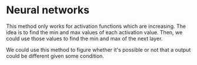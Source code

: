 # Neural networks

This method only works for activation functions which
are increasing. The idea is to find the min and max
values of each activation value. Then, we could use those
values to find the min and max of the next layer.

We could use this method to figure whether it's possible
or not that a output could be different given some condition.

